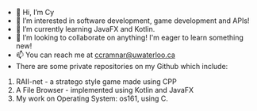 - 👋 Hi, I’m Cy
- 👀 I’m interested in software development, game development and APIs! 
- 🌱 I’m currently learning JavaFX and Kotlin.
- 💞️ I’m looking to collaborate on anything! I'm eager to learn something new!
- 📫 You can reach me at ccramnar@uwaterloo.ca
- There are some private repositories on my Github which include:
1) RAII-net - a stratego style game made using CPP
2) A File Browser - implemented using Kotlin and JavaFX
3) My work on Operating System: os161, using C. 

<!---
ccramnar/ccramnar is a ✨ special ✨ repository because its `README.md` (this file) appears on your GitHub profile.
You can click the Preview link to take a look at your changes.
--->
